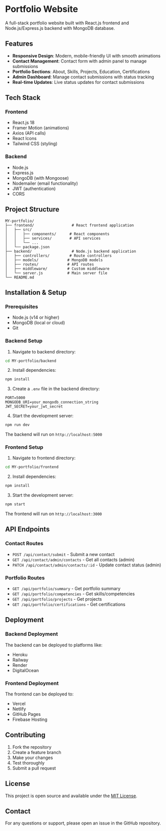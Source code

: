 # Portfolio Website

A full-stack portfolio website built with React.js frontend and Node.js/Express.js backend with MongoDB database.

## Features

- **Responsive Design**: Modern, mobile-friendly UI with smooth animations
- **Contact Management**: Contact form with admin panel to manage submissions
- **Portfolio Sections**: About, Skills, Projects, Education, Certifications
- **Admin Dashboard**: Manage contact submissions with status tracking
- **Real-time Updates**: Live status updates for contact submissions

## Tech Stack

### Frontend
- React.js 18
- Framer Motion (animations)
- Axios (API calls)
- React Icons
- Tailwind CSS (styling)

### Backend
- Node.js
- Express.js
- MongoDB (with Mongoose)
- Nodemailer (email functionality)
- JWT (authentication)
- CORS

## Project Structure

```
MY-portfolio/
├── frontend/                 # React frontend application
│   ├── src/
│   │   ├── components/      # React components
│   │   ├── services/        # API services
│   │   └── ...
│   └── package.json
├── backend/                  # Node.js backend application
│   ├── controllers/         # Route controllers
│   ├── models/             # MongoDB models
│   ├── routes/             # API routes
│   ├── middleware/         # Custom middleware
│   └── server.js           # Main server file
└── README.md
```

## Installation & Setup

### Prerequisites
- Node.js (v14 or higher)
- MongoDB (local or cloud)
- Git

### Backend Setup

1. Navigate to backend directory:
```bash
cd MY-portfolio/backend
```

2. Install dependencies:
```bash
npm install
```

3. Create a `.env` file in the backend directory:
```env
PORT=5000
MONGODB_URI=your_mongodb_connection_string
JWT_SECRET=your_jwt_secret
```

4. Start the development server:
```bash
npm run dev
```

The backend will run on `http://localhost:5000`

### Frontend Setup

1. Navigate to frontend directory:
```bash
cd MY-portfolio/frontend
```

2. Install dependencies:
```bash
npm install
```

3. Start the development server:
```bash
npm start
```

The frontend will run on `http://localhost:3000`

## API Endpoints

### Contact Routes
- `POST /api/contact/submit` - Submit a new contact
- `GET /api/contact/admin/contacts` - Get all contacts (admin)
- `PATCH /api/contact/admin/contacts/:id` - Update contact status (admin)

### Portfolio Routes
- `GET /api/portfolio/summary` - Get portfolio summary
- `GET /api/portfolio/competencies` - Get skills/competencies
- `GET /api/portfolio/projects` - Get projects
- `GET /api/portfolio/certifications` - Get certifications

## Deployment

### Backend Deployment
The backend can be deployed to platforms like:
- Heroku
- Railway
- Render
- DigitalOcean

### Frontend Deployment
The frontend can be deployed to:
- Vercel
- Netlify
- GitHub Pages
- Firebase Hosting

## Contributing

1. Fork the repository
2. Create a feature branch
3. Make your changes
4. Test thoroughly
5. Submit a pull request

## License

This project is open source and available under the [MIT License](LICENSE).

## Contact

For any questions or support, please open an issue in the GitHub repository. 